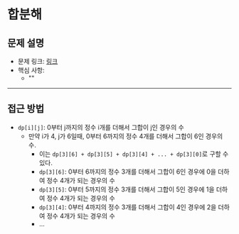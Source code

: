 # 합분해

## 문제 설명
- 문제 링크: [링크](https://www.acmicpc.net/problem/2225)
- 핵심 사항:
  - ""
---

## 접근 방법
- `dp[i][j]`: 0부터 j까지의 정수 i개를 더해서 그합이 j인 경우의 수
  - 만약 i가 4, j가 6일때, 0부터 6까지의 정수 4개를 더해서 그합이 6인 경우의 수.
    - 이는 `dp[3][6] + dp[3][5] + dp[3][4] + ... + dp[3][0]`로 구할 수 있다.
    - `dp[3][6]`: 0부터 6까지의 정수 3개를 더해서 그합이 6인 경우에 0을 더하여 정수 4개가 되는 경우의 수
    - `dp[3][5]`: 0부터 5까지의 정수 3개를 더해서 그합이 5인 경우에 1을 더하여 정수 4개가 되는 경우의 수
    - `dp[3][4]`: 0부터 4까지의 정수 3개를 더해서 그합이 4인 경우에 2을 더하여 정수 4개가 되는 경우의 수
    - ...